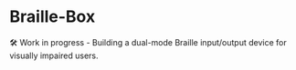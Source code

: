 # Braille-Box
🛠️ Work in progress - Building a dual-mode Braille input/output device for visually impaired users.
